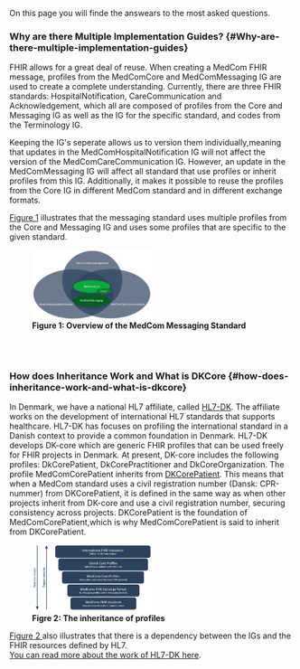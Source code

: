 On this page you will finde the answears to the most asked questions.

### Why are there Multiple Implementation Guides? {#Why-are-there-multiple-implementation-guides}

FHIR allows for a great deal of reuse. When creating a MedCom FHIR message, profiles from the MedComCore and MedComMessaging IG are used to create a complete understanding. Currently, there are three FHIR standards: HospitalNotification, CareCommunication and Acknowledgement, which all are composed of profiles from the Core and Messaging IG as well as the IG for the specific standard, and codes from the Terminology IG. 

Keeping the IG's seperate allows us to version them individually,meaning that updates in the MedComHospitalNotification IG will not affect the version of the MedComCareCommunication IG. However, an update in the MedComMessaging IG will affect all standard that use profiles or inherit profiles from this IG. 
Additionally, it makes it possible to reuse the profiles from the Core IG in different MedCom standard and in different exchange formats. 

<a href="#Fig1"> Figure 1</a> illustrates that the messaging standard uses multiple profiles from the Core and Messaging IG and uses some profiles that are specific to the given standard. 

<figure>
<img src="../images/MultipleIGs.png" alt="Overview of the MedCom Messaging Standard"  style="width:50%" id="Fig1">
<figcaption text-align="center"><b>Figure 1: Overview of the MedCom Messaging Standard </b></figcaption>
</figure>
<br>
<br>

### How does Inheritance Work and What is DKCore {#how-does-inheritance-work-and-what-is-dkcore}
In Denmark, we have a national HL7 affiliate, called <a href="https://hl7.dk/" target="_blank">HL7-DK</a>. The affiliate works on the development of international HL7 standards that supports healthcare. HL7-DK has focuses on profiling the international standard in a Danish context to provide a common foundation in Denmark.  HL7-DK develops DK-core which are generic FHIR profiles that can be used freely for FHIR projects in Denmark. At present, DK-core includes the following profiles: DkCorePatient, DkCorePractitioner and DkCoreOrganization. The profile MedComCorePatient inherits from <a href="https://hl7.dk/fhir/core/1.1.0/StructureDefinition-dk-core-patient.html" target="_blank">DKCorePatient</a>. This means that when a MedCom standard uses a civil registration number (Dansk: CPR-nummer) from DKCorePatient, it is defined in the same way as when other projects inherit from DK-core and use a civil registration number, securing consistency across projects. DKCorePatient is the foundation of MedComCorePatient,which is why MedComCorePatient is said to inherit from DKCorePatient.<br>

<figure>
<img src="../images/WhatisDKCore.png" alt="The inheritance of profiles "  style="width:50%" id="Fig2">
<figcaption text-align="center"><b>Figre 2: The inheritance of profiles </b></figcaption>
</figure>

<a href="#Fig2">Figure 2 </a> also illustrates that there is a dependency between the IGs and the FHIR resources defined by HL7. 
<br>
<a href="https://www.medcom.dk/standarder/moderniseringsnyheder/nyhedsbrev-29-november-2021" target="_blank">You can read more about the work of HL7-DK here</a>. 


